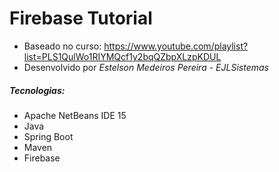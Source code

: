 # Firebase Tutorial
- Baseado no curso: https://www.youtube.com/playlist?list=PLS1QulWo1RIYMQcf1y2bqQZbpXLzpKDUL
- Desenvolvido por _Estelson Medeiros Pereira_ - _EJLSistemas_

##### Tecnologias:
- Apache NetBeans IDE 15
- Java
- Spring Boot
- Maven
- Firebase